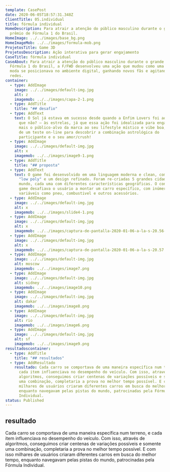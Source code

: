 ```yaml
---
template: CasePost
date: 2020-06-05T18:57:31.348Z
ClientTitle: 05.individual
title: fórmula individual
HomeDescription: Para atrair a atenção do público masculino durante o grande
  prêmio de Fórmula 1 do Brasil.
HomeImage: ../../images/base_bg.png
HomeImageMob: ../../images/formula-mob.png
ProjetosTitle: Game 3D
ProjetosDescription: Ação interativa para gerar engajamento
CaseTitle: fórmula individual
CaseAbout: Para atrair a atenção do público masculino durante o grande prêmio de
  Fórmula 1 do Brasil, a F/FWD desenvolveu uma ação que mudou como uma marca de
  moda se posicionava no ambiente digital, ganhando novos fãs e agitando as
  redes.
container:
  - type: AddImage
    image: ../../images/default-img.jpg
    alt: z
    imagemob: ../../images/capa-2-1.png
  - type: AddTitle
    title: "## desafio"
  - type: AddText
    text: O Sol já estava em sucesso desde quando a Enfim Lovers foi ao ar e – por
      que não? – às estrelas, já que essa ação foi idealizada para engajar ainda
      mais o público-alvo da marca ao seu lifestyle místico e vibe boa, através
      de um teste on-line para descobrir a combinação astrológica do
      participante e o seu amor/crush!
  - type: AddImage
    image: ../../images/default-img.jpg
    alt: x
    imagemob: ../../images/image9-1.png
  - type: AddTitle
    title: "## proposta"
  - type: AddText
    text: O game foi desenvolvido em uma linguagem moderna e clean, com um conceito
      "low poly" e um design refinado. Foram re-criadas 5 grandes cidades do
      mundo, cada uma com diferentes características geográficas. O conceito do
      game desafiava o usuário a montar um carro específico, com inúmeras
      variáveis como pneu, combustivel e outros acessórios.
  - type: AddImage
    image: ../../images/default-img.jpg
    alt: x
    imagemob: ../../images/slide4-1.png
  - type: AddImage
    image: ../../images/default-img.jpg
    alt: x
    imagemob: ../../images/captura-de-pantalla-2020-01-06-a-la-s-20.56-1.png
  - type: AddImage
    image: ../../images/default-img.jpg
    alt: x
    imagemob: ../../images/captura-de-pantalla-2020-01-06-a-la-s-20.57.png
  - type: AddImage
    image: ../../images/default-img.jpg
    alt: moscow
    imagemob: ../../images/image7.png
  - type: AddImage
    image: ../../images/default-img.jpg
    alt: sidney
    imagemob: ../../images/image10.png
  - type: AddImage
    image: ../../images/default-img.jpg
    alt: dakar
    imagemob: ../../images/image8.png
  - type: AddImage
    image: ../../images/default-img.jpg
    alt: rio
    imagemob: ../../images/image6.png
  - type: AddImage
    image: ../../images/default-img.jpg
    alt: sf
    imagemob: ../../images/image9.png
resultadoscontainer:
  - type: AddTitle
    title: "## resultados"
  - type: AddResultado
    resultado: Cada carro se comportava de uma maneira específica num terreno, e
      cada item influenciava no desempenho do veículo. Com isso, através de
      algoritmos, conseguimos criar centenas de variações possíveis e somente
      uma combinação, completaria a prova no melhor tempo possível. E com isso
      milhares de usuários criaram diferentes carros em busca do melhor tempo,
      enquanto navegavam pelas pistas do mundo, patrocinadas pela Fórmula
      Individual.
status: Published
---
```

## resultado



Cada carro se comportava de uma maneira específica num terreno, e cada item influenciava no desempenho do veículo. Com isso, através de algoritmos, conseguimos criar centenas de variações possíveis e somente uma combinação, completaria a prova no melhor tempo possível. E com isso milhares de usuários criaram diferentes carros em busca do melhor tempo, enquanto navegavam pelas pistas do mundo, patrocinadas pela Fórmula Individual.
